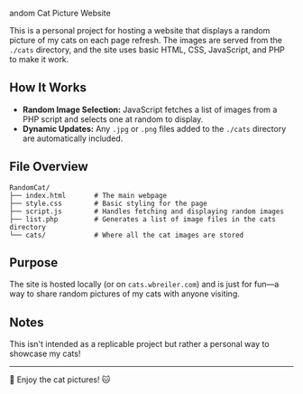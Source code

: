 andom Cat Picture Website

This is a personal project for hosting a website that displays a random picture of my cats on each page refresh. The images are served from the `./cats` directory, and the site uses basic HTML, CSS, JavaScript, and PHP to make it work.

## How It Works
- **Random Image Selection:** JavaScript fetches a list of images from a PHP script and selects one at random to display.
- **Dynamic Updates:** Any `.jpg` or `.png` files added to the `./cats` directory are automatically included.

## File Overview

```
RandomCat/
├── index.html       # The main webpage
├── style.css        # Basic styling for the page
├── script.js        # Handles fetching and displaying random images
├── list.php         # Generates a list of image files in the cats directory
└── cats/            # Where all the cat images are stored
```

## Purpose
The site is hosted locally (or on `cats.wbreiler.com`) and is just for fun—a way to share random pictures of my cats with anyone visiting.

## Notes
This isn't intended as a replicable project but rather a personal way to showcase my cats!

---

🐾 Enjoy the cat pictures! 🐱
